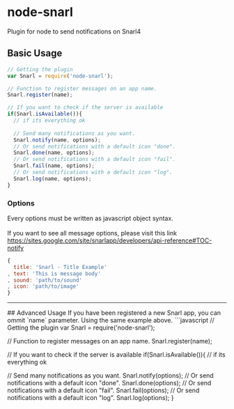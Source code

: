 # node-snarl
Plugin for node to send notifications on Snarl4

## Basic Usage
```javascript
// Getting the plugin
var Snarl = require('node-snarl');

// Function to register messages on an app name.
Snarl.register(name);

// If you want to check if the server is available
if(Snarl.isAvailable()){
  // if its everything ok
  
  // Send many notifications as you want.
  Snarl.notify(name, options);
  // Or send notifications with a default icon "done".
  Snarl.done(name, options);
  // Or send notifications with a default icon "fail".
  Snarl.fail(name, options);
  // Or send notifications with a default icon "log".
  Snarl.log(name, options);
}
```
### Options
Every options must be written as javascript object syntax.<br/><br/>
If you want to see all message options, please visit this link https://sites.google.com/site/snarlapp/developers/api-reference#TOC-notify
``` javascript
{
  title: 'Snarl - Title Example'
, text: 'This is message body'
, sound: 'path/to/sound'
, icon: 'path/to/image'
}
```
<hr/>
## Advanced Usage
If you have been registered a new Snarl app, you can ommit `name` parameter. Using the same example above.
```javascript
// Getting the plugin
var Snarl = require('node-snarl');

// Function to register messages on an app name.
Snarl.register(name);

// If you want to check if the server is available
if(Snarl.isAvailable()){
  // if its everything ok
  
  // Send many notifications as you want.
  Snarl.notify(options);
  // Or send notifications with a default icon "done".
  Snarl.done(options);
  // Or send notifications with a default icon "fail".
  Snarl.fail(options);
  // Or send notifications with a default icon "log".
  Snarl.log(options);
}
```


